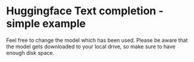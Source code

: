 # Huggingface Text completion - simple example

Feel free to change the model which has been used.
Please be aware that the model gets downloaded to your local drive, so make sure to have enough disk space.
